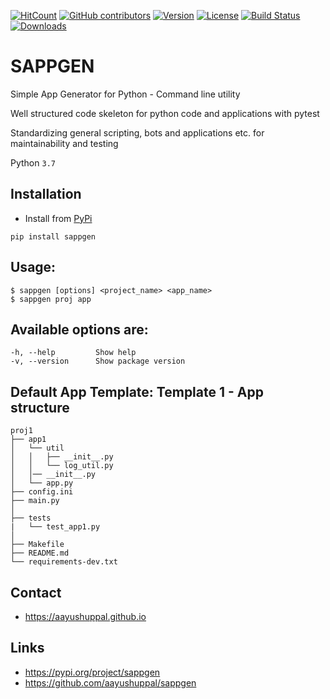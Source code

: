 [![HitCount](http://hits.dwyl.io/aayushuppal/sappgen.svg)](https://github.com/aayushuppal/sappgen)
[![GitHub contributors](https://img.shields.io/github/contributors/aayushuppal/sappgen.svg)](https://github.com/aayushuppal/sappgen/graphs/contributors)
[![Version](https://img.shields.io/pypi/v/sappgen.svg)](https://pypi.python.org/pypi/sappgen)
[![License](https://img.shields.io/pypi/l/sappgen.svg)](https://pypi.python.org/pypi/sappgen)
[![Build Status](https://travis-ci.org/aayushuppal/sappgen.svg?branch=master)](https://travis-ci.org/aayushuppal/sappgen)
[![Downloads](https://img.shields.io/pypi/dm/sappgen.svg)](https://pypi.python.org/pypi/sappgen)

# SAPPGEN

Simple App Generator for Python - Command line utility

Well structured code skeleton for python code and applications with pytest

Standardizing general scripting, bots and applications etc. for maintainability and testing

Python `3.7`

## Installation

- Install from [PyPi](https://pypi.org/project/sappgen)

`pip install sappgen`

## Usage:

    $ sappgen [options] <project_name> <app_name>
    $ sappgen proj app

## Available options are:

    -h, --help         Show help
    -v, --version      Show package version

## Default App Template: Template 1 - App structure

    proj1
    ├── app1
    │   └── util
    │   │   ├── __init__.py
    │   │   └── log_util.py
    │   │── __init__.py
    │   └── app.py
    ├── config.ini
    ├── main.py
    │
    ├── tests
    |   └── test_app1.py
    │
    ├── Makefile
    ├── README.md
    └── requirements-dev.txt

## Contact

- https://aayushuppal.github.io

## Links

- https://pypi.org/project/sappgen
- https://github.com/aayushuppal/sappgen
